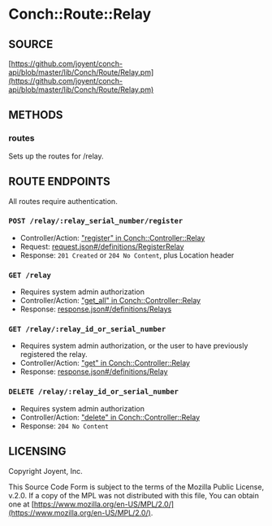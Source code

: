 # Conch::Route::Relay

## SOURCE

[https://github.com/joyent/conch-api/blob/master/lib/Conch/Route/Relay.pm](https://github.com/joyent/conch-api/blob/master/lib/Conch/Route/Relay.pm)

## METHODS

### routes

Sets up the routes for /relay.

## ROUTE ENDPOINTS

All routes require authentication.

### `POST /relay/:relay_serial_number/register`

- Controller/Action: ["register" in Conch::Controller::Relay](../modules/Conch%3A%3AController%3A%3ARelay#register)
- Request: [request.json#/definitions/RegisterRelay](../json-schema/request.json#/definitions/RegisterRelay)
- Response: `201 Created` or `204 No Content`, plus Location header

### `GET /relay`

- Requires system admin authorization
- Controller/Action: ["get\_all" in Conch::Controller::Relay](../modules/Conch%3A%3AController%3A%3ARelay#get_all)
- Response: [response.json#/definitions/Relays](../json-schema/response.json#/definitions/Relays)

### `GET /relay/:relay_id_or_serial_number`

- Requires system admin authorization, or the user to have previously registered the relay.
- Controller/Action: ["get" in Conch::Controller::Relay](../modules/Conch%3A%3AController%3A%3ARelay#get)
- Response: [response.json#/definitions/Relay](../json-schema/response.json#/definitions/Relay)

### `DELETE /relay/:relay_id_or_serial_number`

- Requires system admin authorization
- Controller/Action: ["delete" in Conch::Controller::Relay](../modules/Conch%3A%3AController%3A%3ARelay#delete)
- Response: `204 No Content`

## LICENSING

Copyright Joyent, Inc.

This Source Code Form is subject to the terms of the Mozilla Public License,
v.2.0. If a copy of the MPL was not distributed with this file, You can obtain
one at [https://www.mozilla.org/en-US/MPL/2.0/](https://www.mozilla.org/en-US/MPL/2.0/).
